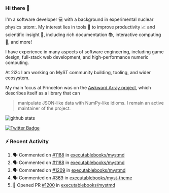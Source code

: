 ### Hi there 👋 

I'm a software developer 💻 with a background in experimental nuclear physics :atom:. My interest lies in tools :wrench: to improve productivity :chart_with_upwards_trend: and scientific insight :telescope:, including rich documentation 📚, interactive computing 🧮, and more! 

I have experience in many aspects of software engineering, including game design, full-stack web development, and high-performance numeric computing. 

At 2i2c I am working on MyST community building, tooling, and wider ecosystem. 

My main focus at Princeton was on the [Awkward Array project](awkward-array.org/), which describes itself as a library that can 
> manipulate JSON-like data with NumPy-like idioms. I remain an active maintainer of the project. 

![github stats](https://github-readme-stats.vercel.app/api?username=agoose77&show_icons=true&hide_rank=true&hide_title=true&bg_color=30,e76445,904e95&text_color=efe3ec&icon_color=efe3ec)
<!--
**agoose77/agoose77** is a ✨ _special_ ✨ repository because its `README.md` (this file) appears on your GitHub profile.

Here are some ideas to get you started:

- 🔭 I’m currently working on ...
- 🌱 I’m currently learning ...
- 👯 I’m looking to collaborate on ...
- 🤔 I’m looking for help with ...
- 💬 Ask me about ...
- 📫 How to reach me: ...
- 😄 Pronouns: ...
- ⚡ Fun fact: ...
-->

[![Twitter Badge](https://img.shields.io/twitter/follow/agoose77?style=flat-square&logo=Twitter&logoColor=white&color=cornflowerblue)](https://twitter.com/agoose77)

### :zap: Recent Activity

<!--START_SECTION:activity-->
1. 🗣 Commented on [#1188](https://github.com/executablebooks/mystmd/pull/1188#issuecomment-2110035029) in [executablebooks/mystmd](https://github.com/executablebooks/mystmd)
2. 🗣 Commented on [#1188](https://github.com/executablebooks/mystmd/pull/1188#issuecomment-2110024036) in [executablebooks/mystmd](https://github.com/executablebooks/mystmd)
3. 🗣 Commented on [#1209](https://github.com/executablebooks/mystmd/pull/1209#issuecomment-2107898581) in [executablebooks/mystmd](https://github.com/executablebooks/mystmd)
4. 🗣 Commented on [#369](https://github.com/executablebooks/myst-theme/pull/369#issuecomment-2104768088) in [executablebooks/myst-theme](https://github.com/executablebooks/myst-theme)
5. 💪 Opened PR [#1200](https://github.com/executablebooks/mystmd/pull/1200) in [executablebooks/mystmd](https://github.com/executablebooks/mystmd)
<!--END_SECTION:activity-->
